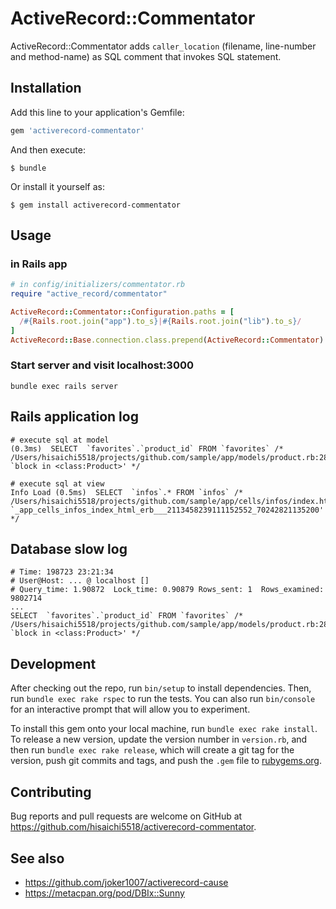 # ActiveRecord::Commentator

ActiveRecord::Commentator adds `caller_location` (filename, line-number and method-name) as SQL comment that invokes SQL statement.

## Installation

Add this line to your application's Gemfile:

```ruby
gem 'activerecord-commentator'
```

And then execute:

    $ bundle

Or install it yourself as:

    $ gem install activerecord-commentator

## Usage

### in Rails app

```ruby
# in config/initializers/commentator.rb
require "active_record/commentator"

ActiveRecord::Commentator::Configuration.paths = [
  /#{Rails.root.join("app").to_s}|#{Rails.root.join("lib").to_s}/
]
ActiveRecord::Base.connection.class.prepend(ActiveRecord::Commentator)
```

### Start server and visit localhost:3000

```
bundle exec rails server
```

## Rails application log

```
# execute sql at model
(0.3ms)  SELECT  `favorites`.`product_id` FROM `favorites` /* /Users/hisaichi5518/projects/github.com/sample/app/models/product.rb:28:in `block in <class:Product>' */

# execute sql at view
Info Load (0.5ms)  SELECT  `infos`.* FROM `infos` /* /Users/hisaichi5518/projects/github.com/sample/app/cells/infos/index.html.erb:3:in `_app_cells_infos_index_html_erb___2113458239111152552_70242821135200' */
```

## Database slow log

```
# Time: 198723 23:21:34
# User@Host: ... @ localhost []
# Query_time: 1.90872  Lock_time: 0.90879 Rows_sent: 1  Rows_examined: 9802714
...
SELECT  `favorites`.`product_id` FROM `favorites` /* /Users/hisaichi5518/projects/github.com/sample/app/models/product.rb:28:in `block in <class:Product>' */
```

## Development

After checking out the repo, run `bin/setup` to install dependencies. Then, run `bundle exec rake rspec` to run the tests. You can also run `bin/console` for an interactive prompt that will allow you to experiment.

To install this gem onto your local machine, run `bundle exec rake install`. To release a new version, update the version number in `version.rb`, and then run `bundle exec rake release`, which will create a git tag for the version, push git commits and tags, and push the `.gem` file to [rubygems.org](https://rubygems.org).

## Contributing

Bug reports and pull requests are welcome on GitHub at https://github.com/hisaichi5518/activerecord-commentator.

## See also

- https://github.com/joker1007/activerecord-cause
- https://metacpan.org/pod/DBIx::Sunny

